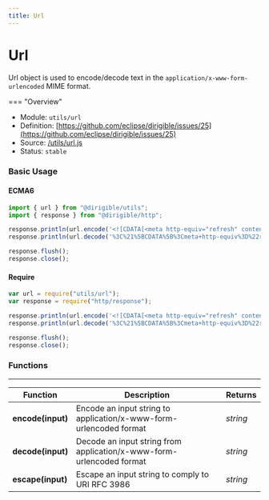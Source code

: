 ```yaml
---
title: Url
---
```


Url
===

Url object is used to encode/decode text in the `application/x-www-form-urlencoded` MIME format.

=== "Overview"
- Module: `utils/url`
- Definition: [https://github.com/eclipse/dirigible/issues/25](https://github.com/eclipse/dirigible/issues/25)
- Source: [/utils/url.js](https://github.com/eclipse/dirigible/blob/master/components/api-utils/src/main/resources/META-INF/dirigible/utils/url.js)
- Status: `stable`


### Basic Usage

#### ECMA6

```javascript
import { url } from "@dirigible/utils";
import { response } from "@dirigible/http";

response.println(url.encode('<![CDATA[<meta http-equiv="refresh" content="0;url=javascript:document.vulnerable=true;">]]>', 'UTF8'));
response.println(url.decode('%3C%21%5BCDATA%5B%3Cmeta+http-equiv%3D%22refresh%22+content%3D%220%3Burl%3Djavascript%3Adocument.vulnerable%3Dtrue%3B%22%3E%5D%5D%3E', 'UTF8'));

response.flush();
response.close();
```

#### Require

```javascript
var url = require("utils/url");
var response = require("http/response");

response.println(url.encode('<![CDATA[<meta http-equiv="refresh" content="0;url=javascript:document.vulnerable=true;">]]>', 'UTF8'));
response.println(url.decode('%3C%21%5BCDATA%5B%3Cmeta+http-equiv%3D%22refresh%22+content%3D%220%3Burl%3Djavascript%3Adocument.vulnerable%3Dtrue%3B%22%3E%5D%5D%3E', 'UTF8'));

response.flush();
response.close();
```


### Functions

---

Function     | Description | Returns
------------ | ----------- | --------
**encode(input)**   | Encode an input string to application/x-www-form-urlencoded format | *string*
**decode(input)**   | Decode an input string from application/x-www-form-urlencoded format | *string*
**escape(input)**   | Escape an input string to comply to URI RFC 3986 | *string*
